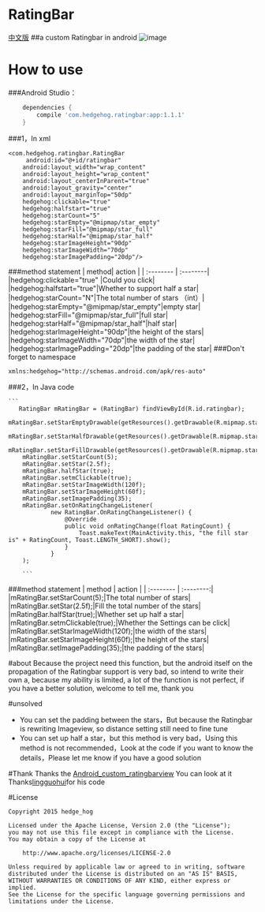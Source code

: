 # RatingBar

[中文版][3]
##a custom Ratingbar in android
![image](https://github.com/hedge-hog/RatingBar/blob/master/ic_demo.png)

# How to use
###Android Studio：
```groovy
    dependencies {
        compile 'com.hedgehog.ratingbar:app:1.1.1'
    }
```
###1，In xml

    <com.hedgehog.ratingbar.RatingBar
         android:id="@+id/ratingbar"
        android:layout_width="wrap_content"
        android:layout_height="wrap_content"
        android:layout_centerInParent="true"
        android:layout_gravity="center"
        android:layout_marginTop="50dp"
        hedgehog:clickable="true"
        hedgehog:halfstart="true"
        hedgehog:starCount="5"
        hedgehog:starEmpty="@mipmap/star_empty"
        hedgehog:starFill="@mipmap/star_full"
        hedgehog:starHalf="@mipmap/star_half"
        hedgehog:starImageHeight="90dp"
        hedgehog:starImageWidth="70dp"
        hedgehog:starImagePadding="20dp"/>
      

###method statement
| method|    action | 
| :-------- | :--------|
|hedgehog:clickable="true"   |Could you click|
|hedgehog:halfstart="true"|Whether to support half a star|
|hedgehog:starCount="N"|The total number of stars （int）|
|hedgehog:starEmpty="@mipmap/star_empty"|empty star|
|hedgehog:starFill="@mipmap/star_full"|full star|
|hedgehog:starHalf="@mipmap/star_half"|half star|
|hedgehog:starImageHeight="90dp"|the height of the stars|
|hedgehog:starImageWidth="70dp"|the width of the star|
|hedgehog:starImagePadding="20dp"|the padding of the star|
###Don't forget to namespace

```
xmlns:hedgehog="http://schemas.android.com/apk/res-auto"
```
###2，In Java code

    ```
       RatingBar mRatingBar = (RatingBar) findViewById(R.id.ratingbar);
        mRatingBar.setStarEmptyDrawable(getResources().getDrawable(R.mipmap.star_empty));
        mRatingBar.setStarHalfDrawable(getResources().getDrawable(R.mipmap.star_half));
        mRatingBar.setStarFillDrawable(getResources().getDrawable(R.mipmap.star_full));
        mRatingBar.setStarCount(5);
        mRatingBar.setStar(2.5f);
        mRatingBar.halfStar(true);
        mRatingBar.setmClickable(true);
        mRatingBar.setStarImageWidth(120f);
        mRatingBar.setStarImageHeight(60f);
        mRatingBar.setImagePadding(35);
        mRatingBar.setOnRatingChangeListener(
                new RatingBar.OnRatingChangeListener() {
                    @Override
                    public void onRatingChange(float RatingCount) {
                        Toast.makeText(MainActivity.this, "the fill star is" + RatingCount, Toast.LENGTH_SHORT).show();
                    }
                }
        );

        ```

###method statement
| method      |    action | 
| :-------- | :--------:|
|mRatingBar.setStarCount(5);|The total number of stars|
|mRatingBar.setStar(2.5f);|Fill the total number of the stars|
|mRatingBar.halfStar(true);|Whether set up half a star|
|mRatingBar.setmClickable(true);|Whether the Settings can be click|
|mRatingBar.setStarImageWidth(120f);|the width of the stars|
|mRatingBar.setStarImageHeight(60f);|the height of the stars|
|mRatingBar.setImagePadding(35);|the padding of the stars|


#about
Because the project need this function, but the android itself on the propagation of the Ratingbar support is very bad, so intend to write their own a, because my ability is limited, a lot of the function is not perfect, if you have a better solution, welcome to tell me, thank you

#unsolved
- You can set the padding between the stars，But because the Ratingbar is rewriting Imageview, so distance setting still need to fine tune
- You can set up half a star，but this method is very bad，Using this method is not recommended，Look at the code if you want to know the details，Please let me know if you have a good solution


#Thank
Thanks the  [Android_custom_ratingbarview][1] You can look at it  
Thanks[lingguohui][2]for his code

[1]:https://github.com/JackWong025/Android_custom_ratingbarview
[2]:https://github.com/lingguohui
[3]:https://github.com/hedge-hog/RatingBar/blob/master/README_CH.md

#License
```
Copyright 2015 hedge_hog

Licensed under the Apache License, Version 2.0 (the "License");
you may not use this file except in compliance with the License.
You may obtain a copy of the License at

    http://www.apache.org/licenses/LICENSE-2.0

Unless required by applicable law or agreed to in writing, software
distributed under the License is distributed on an "AS IS" BASIS,
WITHOUT WARRANTIES OR CONDITIONS OF ANY KIND, either express or implied.
See the License for the specific language governing permissions and
limitations under the License.
```
